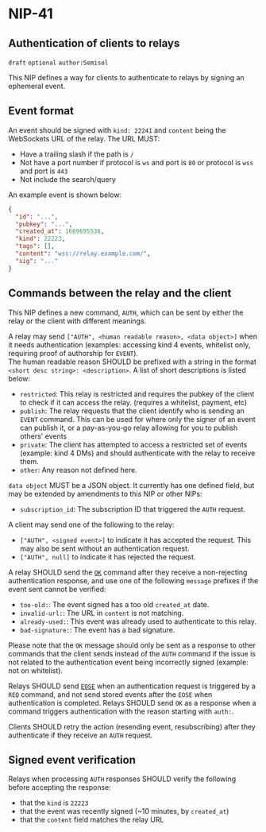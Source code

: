 NIP-41
======

Authentication of clients to relays
-----------------------------------

`draft` `optional` `author:Semisol`

This NIP defines a way for clients to authenticate to relays by signing an ephemeral event.

## Event format

An event should be signed with `kind: 22241` and `content` being the WebSockets URL of the relay.
The URL MUST:
- Have a trailing slash if the path is `/`
- Not have a port number if protocol is `ws` and port is `80` or protocol is `wss` and port is `443`
- Not include the search/query

An example event is shown below:
```json
{
  "id": "...",
  "pubkey": "...",
  "created_at": 1669695536,
  "kind": 22223,
  "tags": [],
  "content": "wss://relay.example.com/",
  "sig": "..."
}
```

## Commands between the relay and the client

This NIP defines a new command, `AUTH`, which can be sent by either the relay or the client with different meanings.

A relay may send `["AUTH", <human readable reason>, <data object>]` when it needs authentication (examples: accessing kind 4 events, whitelist only, requiring proof of authorship for `EVENT`).  
The human readable reason SHOULD be prefixed with a string in the format `<short desc string>: <description>`. A list of short descriptions is listed below:
- `restricted`: This relay is restricted and requires the pubkey of the client to check if it can access the relay. (requires a whitelist, payment, etc)
- `publish`: The relay requests that the client identify who is sending an `EVENT` command.
  This can be used for where only the signer of an event can publish it, or a pay-as-you-go relay allowing for you to publish others' events 
- `private`: The client has attempted to access a restricted set of events (example: kind 4 DMs) and should authenticate with the relay to receive them.
- `other`: Any reason not defined here.

`data object` MUST be a JSON object. It currently has one defined field, but may be extended by amendments to this NIP or other NIPs:
- `subscription_id`: The subscription ID that triggered the `AUTH` request.

A client may send one of the following to the relay:
- `["AUTH", <signed event>]` to indicate it has accepted the request. This may also be sent without an authentication request.
- `["AUTH", null]` to indicate it has rejected the request.

A relay SHOULD send the [`OK`](https://github.com/nostr-protocol/nips/blob/master/20.md) command after they receive a
non-rejecting authentication response, and use one of the following `message` prefixes if the event sent cannot be verified:
- `too-old:`: The event signed has a too old `created_at` date.
- `invalid-url:`: The URL in `content` is not matching.
- `already-used:`: This event was already used to authenticate to this relay.
- `bad-signature:`: The event has a bad signature.

Please note that the `OK` message should only be sent as a response to other commands that the client sends instead of the `AUTH` command if the issue is not related to the authentication event being incorrectly signed (example: not on whitelist).

Relays SHOULD send [`EOSE`](https://github.com/nostr-protocol/nips/blob/master/15.md) when an authentication request is triggered by a `REQ` command, and not send stored events after the `EOSE` when authentication is completed.
Relays SHOULD send `OK` as a response when a command triggers authentication with the reason starting with `auth:`.

Clients SHOULD retry the action (resending event, resubscribing) after they authenticate if they receive an `AUTH` request.

## Signed event verification
Relays when processing `AUTH` responses SHOULD verify the following before accepting the response:
- that the `kind` is `22223`
- that the event was recently signed (~10 minutes, by `created_at`)
- that the `content` field matches the relay URL
